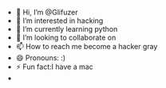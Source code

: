 - 👋 Hi, I’m @Glifuzer
- 👀 I’m interested in hacking
- 🌱 I’m currently learning python
- 💞️ I’m looking to collaborate on 
- 📫 How to reach me become a hacker gray
- 😄 Pronouns: :)
- ⚡ Fun fact:I have a mac
- 

<!---
Glifuzer/Glifuzer is a ✨ special ✨ repository because its `README.md` (this file) appears on your GitHub profile.
You can click the Preview link to take a look at your changes.
--->
